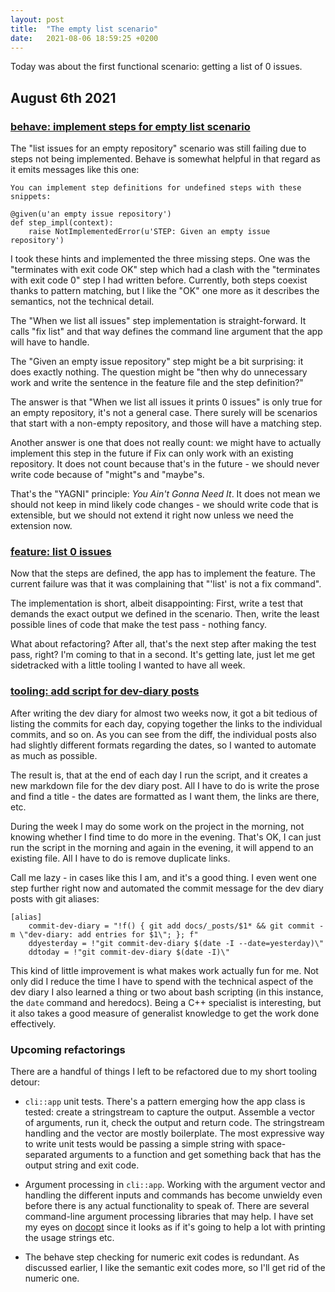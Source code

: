 ```yaml
---
layout: post
title:  "The empty list scenario"
date:   2021-08-06 18:59:25 +0200
---
```


Today was about the first functional scenario: getting a list of 0 issues.
<!--more-->

## August 6th 2021
### [behave: implement steps for empty list scenario](https://github.com/arnemertz/fix/commit/027039edfe3fef39e1cdf7627f799ef9efa36261)

The "list issues for an empty repository" scenario was still failing due to steps not being implemented.
Behave is somewhat helpful in that regard as it emits messages like this one:

```
You can implement step definitions for undefined steps with these snippets:
 
@given(u'an empty issue repository')
def step_impl(context):
    raise NotImplementedError(u'STEP: Given an empty issue repository')
```

I took these hints and implemented the three missing steps.
One was the "terminates with exit code OK" step which had a clash with the "terminates with exit code 0" step I had written before.
Currently, both steps coexist thanks to pattern matching, but I like the "OK" one more as it describes the semantics, not the technical detail.

The "When we list all issues" step implementation is straight-forward.
It calls "fix list" and that way defines the command line argument that the app will have to handle.

The "Given an empty issue repository" step might be a bit surprising: it does exactly nothing.
The question might be "then why do unnecessary work and write the sentence in the feature file and the step definition?"

The answer is that "When we list all issues it prints 0 issues" is only true for an empty repository, it's not a general case.
There surely will be scenarios that start with a non-empty repository, and those will have a matching step.

Another answer is one that does not really count: we might have to actually implement this step in the future if Fix can only work with an existing repository.
It does not count because that's in the future - we should never write code because of "might"s and "maybe"s.

That's the "YAGNI" principle: _You Ain't Gonna Need It_.
It does not mean we should not keep in mind likely code changes - we should write code that is extensible, but we should not extend it right now unless we need the extension now.


### [feature: list 0 issues](https://github.com/arnemertz/fix/commit/ee3a0bb134f5deeaca91b8c7b096a6fc5e5742a7)

Now that the steps are defined, the app has to implement the feature.
The current failure was that it was complaining that "'list' is not a fix command".

The implementation is short, albeit disappointing: First, write a test that demands the exact output we defined in the scenario.
Then, write the least possible lines of code that make the test pass - nothing fancy.

What about refactoring? After all, that's the next step after making the test pass, right?
I'm coming to that in a second. It's getting late, just let me get sidetracked with a little tooling I wanted to have all week.


### [tooling: add script for dev-diary posts](https://github.com/arnemertz/fix/commit/6b67af8c4ccca9fac23e13629e7ada1c697ec85d)

After writing the dev diary for almost two weeks now, it got a bit tedious of listing the commits for each day, copying together the links to the individual commits, and so on.
As you can see from the diff, the individual posts also had slightly different formats regarding the dates, so I wanted to automate as much as possible.

The result is, that at the end of each day I run the script, and it creates a new markdown file for the dev diary post.
All I have to do is write the prose and find a title - the dates are formatted as I want them, the links are there, etc.

During the week I may do some work on the project in the morning, not knowing whether I find time to do more in the evening.
That's OK, I can just run the script in the morning and again in the evening, it will append to an existing file.
All I have to do is remove duplicate links.

Call me lazy - in cases like this I am, and it's a good thing.
I even went one step further right now and automated the commit message for the dev diary posts with git aliases:

```
[alias]
    commit-dev-diary = "!f() { git add docs/_posts/$1* && git commit -m \"dev-diary: add entries for $1\"; }; f"
    ddyesterday = !"git commit-dev-diary $(date -I --date=yesterday)\"
    ddtoday = !"git commit-dev-diary $(date -I)\"
```

This kind of little improvement is what makes work actually fun for me.
Not only did I reduce the time I have to spend with the technical aspect of the dev diary I also learned a thing or two about bash scripting (in this instance, the `date` command and heredocs).
Being a C++ specialist is interesting, but it also takes a good measure of generalist knowledge to get the work done effectively.


### Upcoming refactorings

There are a handful of things I left to be refactored due to my short tooling detour:

- `cli::app` unit tests. There's a pattern emerging how the app class is tested: create a stringstream to capture the output.
Assemble a vector of arguments, run it, check the output and return code. 
The stringstream handling and the vector are mostly boilerplate.
The most expressive way to write unit tests would be passing a simple string with space-separated arguments to a function and get something back that has the output string and exit code.

- Argument processing in `cli::app`. Working with the argument vector and handling the different inputs and commands has become unwieldy even before there is any actual functionality to speak of.
There are several command-line argument processing libraries that may help. I have set my eyes on [docopt](https://github.com/docopt/docopt.cpp) since it looks as if it's going to help a lot with printing the usage strings etc.

- The behave step checking for numeric exit codes is redundant.
As discussed earlier, I like the semantic exit codes more, so I'll get rid of the numeric one.
